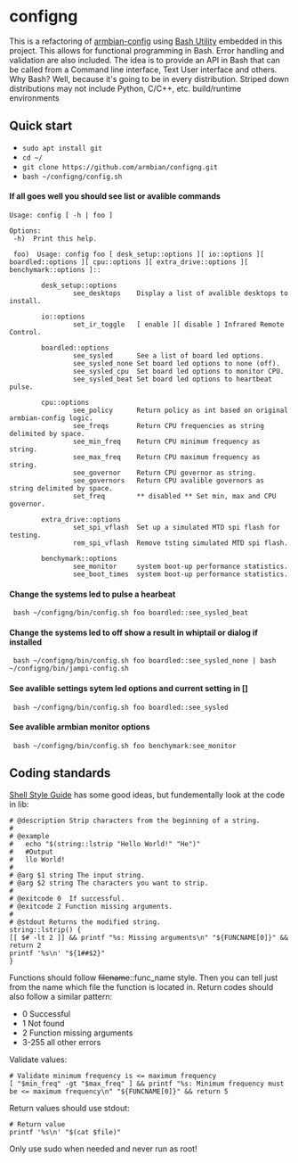# configng
This is a refactoring of [armbian-config](https://github.com/armbian/config) using [Bash Utility](https://labbots.github.io/bash-utility) 
embedded in this project. This allows for functional programming in Bash. Error handling and validation are also included. 
The idea is to provide an API in Bash that can be called from a Command line interface, Text User interface and others.
Why Bash? Well, because it's going to be in every distribution. Striped down distributions 
may not include Python, C/C++, etc. build/runtime environments 

## Quick start
* `sudo apt install git`
* `cd ~/`
* `git clone https://github.com/armbian/configng.git`
* `bash ~/configng/config.sh`
  
#### If all goes well you should see list or avalible commands 
```
Usage: config [ -h | foo ]

Options:
 -h)  Print this help.

 foo)  Usage: config foo [ desk_setup::options ][ io::options ][ boardled::options ][ cpu::options ][ extra_drive::options ][ benchymark::options ]::

        desk_setup::options
                see_desktops    Display a list of avalible desktops to install.

        io::options
                set_ir_toggle   [ enable ][ disable ] Infrared Remote Control.

        boardled::options
                see_sysled      See a list of board led options.
                see_sysled_none Set board led options to none (off).
                see_sysled_cpu  Set board led options to monitor CPU.
                see_sysled_beat Set board led options to heartbeat pulse.

        cpu::options
                see_policy      Return policy as int based on original armbian-config logic.
                see_freqs       Return CPU frequencies as string delimited by space.
                see_min_freq    Return CPU minimum frequency as string.
                see_max_freq    Return CPU maximum frequency as string.
                see_governor    Return CPU governor as string.
                see_governors   Return CPU avalible governors as string delimited by space.
                set_freq        ** disabled ** Set min, max and CPU governor.

        extra_drive::options
                set_spi_vflash  Set up a simulated MTD spi flash for testing.
                rem_spi_vflash  Remove tsting simulated MTD spi flash.

        benchymark::options
                see_monitor     system boot-up performance statistics.
                see_boot_times  system boot-up performance statistics.

```
#### Change the systems led to pulse a hearbeat
```
 bash ~/configng/bin/config.sh foo boardled::see_sysled_beat
```
#### Change the systems led to off show a result in whiptail or dialog if installed
```
 bash ~/configng/bin/config.sh foo boardled::see_sysled_none | bash ~/configng/bin/jampi-config.sh
```
#### See avalible settings sytem led options and current setting in []
```
 bash ~/configng/bin/config.sh foo boardled::see_sysled
```
#### See avalible armbian monitor options 
```
 bash ~/configng/bin/config.sh foo benchymark:see_monitor
```


## Coding standards
[Shell Style Guide](https://google.github.io/styleguide/shellguide.html) has some good ideas, 
but fundementally look at the code in lib:
```
# @description Strip characters from the beginning of a string.
#
# @example
#   echo "$(string::lstrip "Hello World!" "He")"
#   #Output
#   llo World!
#
# @arg $1 string The input string.
# @arg $2 string The characters you want to strip.
#
# @exitcode 0  If successful.
# @exitcode 2 Function missing arguments.
#
# @stdout Returns the modified string.
string::lstrip() {
[[ $# -lt 2 ]] && printf "%s: Missing arguments\n" "${FUNCNAME[0]}" && return 2
printf '%s\n' "${1##$2}"
}
```

Functions should follow ~~filename~~::func_name style. Then you can tell just from the name which 
file the function is located in. Return codes should also follow a similar pattern:
* 0 Successful
* 1 Not found
* 2 Function missing arguments
* 3-255 all other errors

Validate values:
```
# Validate minimum frequency is <= maximum frequency
[ "$min_freq" -gt "$max_freq" ] && printf "%s: Minimum frequency must be <= maximum frequency\n" "${FUNCNAME[0]}" && return 5
```

Return values should use stdout:
```
# Return value
printf '%s\n' "$(cat $file)"
```

Only use sudo when needed and never run as root!

